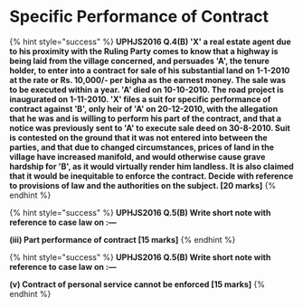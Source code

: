# Specific Performance of Contract

{% hint style="success" %}
**UPHJS2016 Q.4\(B\) 'X' a real estate agent due to his proximity with the Ruling Party comes to know that a highway is being laid from the village concerned, and persuades 'A', the tenure holder, to enter into a contract for sale of his substantial land on 1-1-2010 at the rate or Rs. 10,000/- per bigha as the earnest money. The sale was to be executed within a year. 'A' died on 10-10-2010. The road project is inaugurated on 1-11-2010. 'X' files a suit for specific performance of contract against 'B', only heir of 'A' on 20-12-2010, with the allegation that he was and is willing to perform his part of the contract, and that a notice was previously sent to 'A' to execute sale deed on 30-8-2010. Suit is contested on the ground that it was not entered into between the parties, and that due to changed circumstances, prices of land in the village have increased manifold, and would otherwise cause grave hardship for 'B', as it would virtually render him landless. It is also claimed that it would be inequitable to enforce the contract. Decide with reference to provisions of law and the authorities on the subject. \[20 marks\]**
{% endhint %}

{% hint style="success" %}
**UPHJS2016 Q.5\(B\) Write short note with reference to case law on :—** 

**\(iii\) Part performance of contract \[15 marks\]**
{% endhint %}

{% hint style="success" %}
**UPHJS2016 Q.5\(B\) Write short note with reference to case law on :—** 

**\(v\) Contract of personal service cannot be enforced \[15 marks\]**
{% endhint %}

